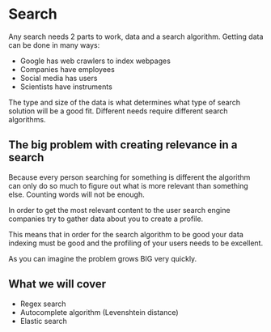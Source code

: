 # Search

Any search needs 2 parts to work, data and a search algorithm.
Getting data can be done in many ways:

* Google has web crawlers to index webpages
* Companies have employees
* Social media has users
* Scientists have instruments

The type and size of the data is what determines what type
of search solution will be a good fit.
Different needs require different search algorithms.

## The big problem with creating relevance in a search

Because every person searching for something is different the algorithm can only
do so much to figure out what is more relevant than something else.
Counting words will not be enough.

In order to get the most relevant content to the user search engine
companies try to gather data about you to create a profile.

This means that in order for the search algorithm to be good
your data indexing must be good and the profiling of your users
needs to be excellent.

As you can imagine the problem grows BIG very quickly.

## What we will cover

* Regex search
* Autocomplete algorithm (Levenshtein distance)
* Elastic search